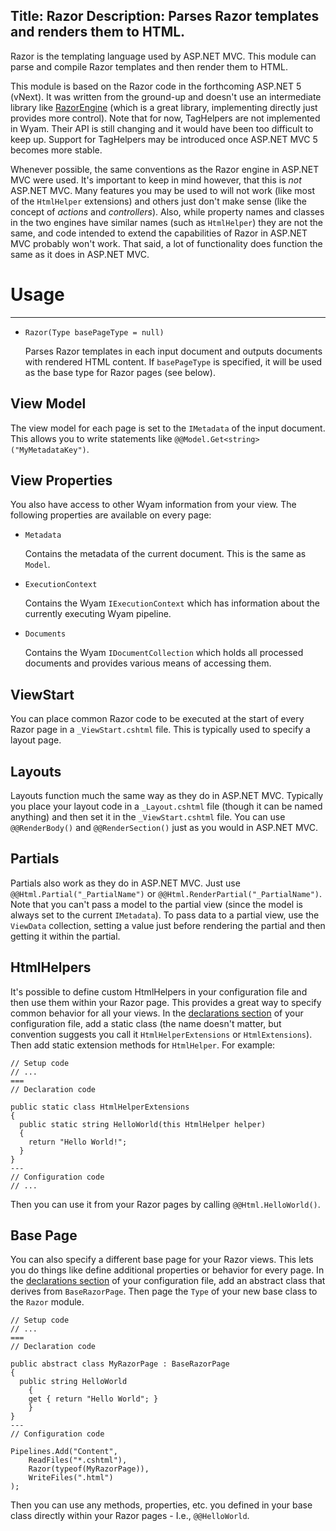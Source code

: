 Title: Razor
Description: Parses Razor templates and renders them to HTML.
---
Razor is the templating language used by ASP.NET MVC. This module can parse and compile Razor templates and then render them to HTML.

This module is based on the Razor code in the forthcoming ASP.NET 5 (vNext). It was written from the ground-up and doesn't use an intermediate library like [RazorEngine](https://github.com/Antaris/RazorEngine) (which is a great library, implementing directly just provides more control). Note that for now, TagHelpers are not implemented in Wyam. Their API is still changing and it would have been too difficult to keep up. Support for TagHelpers may be introduced once ASP.NET MVC 5 becomes more stable.  

Whenever possible, the same conventions as the Razor engine in ASP.NET MVC were used. It's important to keep in mind however, that this is *not* ASP.NET MVC. Many features you may be used to will not work (like most of the `HtmlHelper` extensions) and others just don't make sense (like the concept of *actions* and *controllers*). Also, while property names and classes in the two engines have similar names (such as `HtmlHelper`) they are not the same, and code intended to extend the capabilities of Razor in ASP.NET MVC probably won't work. That said, a lot of functionality does function the same as it does in ASP.NET MVC.

# Usage
---
  - `Razor(Type basePageType = null)`
  
    Parses Razor templates in each input document and outputs documents with rendered HTML content. If `basePageType` is specified, it will be used as the base type for Razor pages (see below).

## View Model

The view model for each page is set to the `IMetadata` of the input document. This allows you to write statements like `@@Model.Get<string>("MyMetadataKey")`.

## View Properties

You also have access to other Wyam information from your view. The following properties are available on every page:

  - `Metadata`
  
    Contains the metadata of the current document. This is the same as `Model`.
  
  - `ExecutionContext`
  
    Contains the Wyam `IExecutionContext` which has information about the currently executing Wyam pipeline.
  
  - `Documents`
    
    Contains the Wyam `IDocumentCollection` which holds all processed documents and provides various means of accessing them.

## ViewStart

You can place common Razor code to be executed at the start of every Razor page in a `_ViewStart.cshtml` file. This is typically used to specify a layout page.

## Layouts

Layouts function much the same way as they do in ASP.NET MVC. Typically you place your layout code in a `_Layout.cshtml` file (though it can be named anything) and then set it in the `_ViewStart.cshtml` file. You can use `@@RenderBody()` and `@@RenderSection()` just as you would in ASP.NET MVC.

## Partials

Partials also work as they do in ASP.NET MVC. Just use `@@Html.Partial("_PartialName")` or `@@Html.RenderPartial("_PartialName")`. Note that you can't pass a model to the partial view (since the model is always set to the current `IMetadata`). To pass data to a partial view, use the `ViewData` collection, setting a value just before rendering the partial and then getting it within the partial.

## HtmlHelpers

It's possible to define custom HtmlHelpers in your configuration file and then use them within your Razor page. This provides a great way to specify common behavior for all your views. In the [declarations section](/getting-started/configuration#declarations) of your configuration file, add a static class (the name doesn't matter, but convention suggests you call it `HtmlHelperExtensions` or `HtmlExtensions`). Then add static extension methods for `HtmlHelper`. For example:

```
// Setup code
// ...
===
// Declaration code

public static class HtmlHelperExtensions
{
  public static string HelloWorld(this HtmlHelper helper)
  {
    return "Hello World!";
  }
}
---
// Configuration code
// ...
```

Then you can use it from your Razor pages by calling `@@Html.HelloWorld()`.

## Base Page

You can also specify a different base page for your Razor views. This lets you do things like define additional properties or behavior for every page. In the [declarations section](/getting-started/configuration#declarations) of your configuration file, add an abstract class that derives from `BaseRazorPage`. Then page the `Type` of your new base class to the `Razor` module.

```
// Setup code
// ...
===
// Declaration code

public abstract class MyRazorPage : BaseRazorPage
{
  public string HelloWorld
	{
    get { return "Hello World"; }
	}
}
---
// Configuration code

Pipelines.Add("Content",
	ReadFiles("*.cshtml"),
	Razor(typeof(MyRazorPage)),
	WriteFiles(".html")
);
```

Then you can use any methods, properties, etc. you defined in your base class directly within your Razor pages - I.e., `@@HelloWorld`.